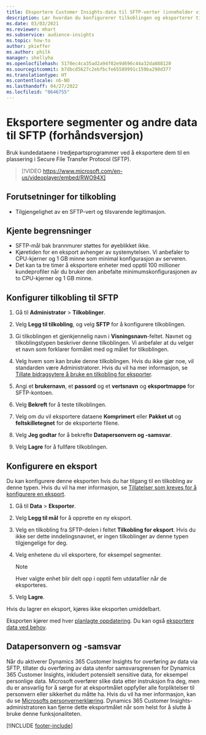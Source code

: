 ```yaml
---
title: Eksportere Customer Insights-data til SFTP-verter (inneholder video)
description: Lær hvordan du konfigurerer tilkoblingen og eksporterer til en SFTP-plassering.
ms.date: 03/03/2021
ms.reviewer: mhart
ms.subservice: audience-insights
ms.topic: how-to
author: pkieffer
ms.author: philk
manager: shellyha
ms.openlocfilehash: 5170ec4ca35ad2a94f02e9d696c44a32da888120
ms.sourcegitcommit: b7dbcd5627c2ebfbcfe65589991c159ba290d377
ms.translationtype: HT
ms.contentlocale: nb-NO
ms.lasthandoff: 04/27/2022
ms.locfileid: "8646755"
---
```

# <a name="export-segments-and-other-data-to-sftp-preview"></a>Eksportere segmenter og andre data til SFTP (forhåndsversjon)

Bruk kundedataene i tredjepartsprogrammer ved å eksportere dem til en plassering i Secure File Transfer Protocol (SFTP).

> [!VIDEO https://www.microsoft.com/en-us/videoplayer/embed/RWO94X]

## <a name="prerequisites-for-connection"></a>Forutsetninger for tilkobling

- Tilgjengelighet av en SFTP-vert og tilsvarende legitimasjon.

## <a name="known-limitations"></a>Kjente begrensninger

- SFTP-mål bak brannmurer støttes for øyeblikket ikke. 
- Kjøretiden for en eksport avhenger av systemytelsen. Vi anbefaler to CPU-kjerner og 1 GB minne som minimal konfigurasjon av serveren. 
- Det kan ta tre timer å eksportere enheter med opptil 100 millioner kundeprofiler når du bruker den anbefalte minimumskonfigurasjonen av to CPU-kjerner og 1 GB minne. 

## <a name="set-up-connection-to-sftp"></a>Konfigurer tilkobling til SFTP

1. Gå til **Administrator** > **Tilkoblinger**.

1. Velg **Legg til tilkobling**, og velg **SFTP** for å konfigurere tilkoblingen.

1. Gi tilkoblingen et gjenkjennelig navn i **Visningsnavn**-feltet. Navnet og tilkoblingstypen beskriver denne tilkoblingen. Vi anbefaler at du velger et navn som forklarer formålet med og målet for tilkoblingen.

1. Velg hvem som kan bruke denne tilkoblingen. Hvis du ikke gjør noe, vil standarden være Administratorer. Hvis du vil ha mer informasjon, se [Tillate bidragsytere å bruke en tilkobling for eksporter](connections.md#allow-contributors-to-use-a-connection-for-exports).

1. Angi et **brukernavn**, et **passord** og et **vertsnavn** og **eksportmappe** for SFTP-kontoen.

1. Velg **Bekreft** for å teste tilkoblingen.

1. Velg om du vil eksportere dataene **Komprimert** eller **Pakket ut** og **feltskilletegnet** for de eksporterte filene.

1. Velg **Jeg godtar** for å bekrefte **Datapersonvern og -samsvar**.

1. Velg **Lagre** for å fullføre tilkoblingen.

## <a name="configure-an-export"></a>Konfigurere en eksport

Du kan konfigurere denne eksporten hvis du har tilgang til en tilkobling av denne typen. Hvis du vil ha mer informasjon, se [Tillatelser som kreves for å konfigurere en eksport](export-destinations.md#set-up-a-new-export).

1. Gå til **Data** > **Eksporter**.

1. Velg **Legg til mål** for å opprette en ny eksport.

1. Velg en tilkobling fra SFTP-delen i feltet **Tilkobling for eksport**. Hvis du ikke ser dette inndelingsnavnet, er ingen tilkoblinger av denne typen tilgjengelige for deg.

1. Velg enhetene du vil eksportere, for eksempel segmenter.

   > [!NOTE]
   > Hver valgte enhet blir delt opp i opptil fem utdatafiler når de eksporteres. 

1. Velg **Lagre**.

Hvis du lagrer en eksport, kjøres ikke eksporten umiddelbart.

Eksporten kjører med hver [planlagte oppdatering](system.md#schedule-tab). Du kan også [eksportere data ved behov](export-destinations.md#run-exports-on-demand). 

## <a name="data-privacy-and-compliance"></a>Datapersonvern og -samsvar

Når du aktiverer Dynamics 365 Customer Insights for overføring av data via SFTP, tillater du overføring av data utenfor samsvarsgrensen for Dynamics 365 Customer Insights, inkludert potensielt sensitive data, for eksempel personlige data. Microsoft overfører slike data etter instruksjon fra deg, men du er ansvarlig for å sørge for at eksportmålet oppfyller alle forpliktelser til personvern eller sikkerhet du måtte ha. Hvis du vil ha mer informasjon, kan du se [Microsofts personvernerklæring](https://go.microsoft.com/fwlink/?linkid=396732).
Dynamics 365 Customer Insights-administratoren kan fjerne dette eksportmålet når som helst for å slutte å bruke denne funksjonaliteten.

[!INCLUDE [footer-include](includes/footer-banner.md)]
